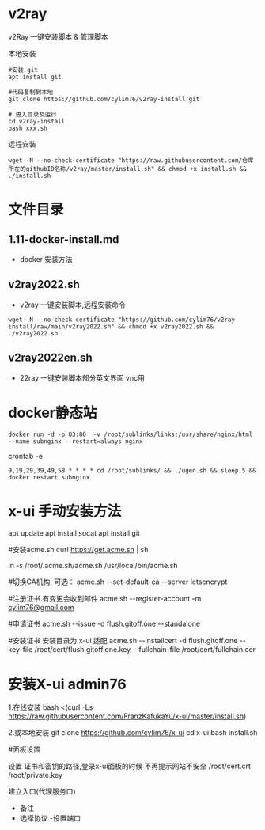 # v2ray
 v2Ray 一键安装脚本 &amp; 管理脚本

本地安装

```
#安装 git
apt install git

#代码复制到本地
git clone https://github.com/cylim76/v2ray-install.git

# 进入目录及运行
cd v2ray-install
bash xxx.sh
```

远程安装
```
wget -N --no-check-certificate "https://raw.githubusercontent.com/仓库所在的githubID名称/v2ray/master/install.sh" && chmod +x install.sh && ./install.sh
```

# 文件目录

## 1.11-docker-install.md 
- docker 安装方法

## v2ray2022.sh
- v2ray 一键安装脚本,远程安装命令

```
wget -N --no-check-certificate "https://github.com/cylim76/v2ray-install/raw/main/v2ray2022.sh" && chmod +x v2ray2022.sh && ./v2ray2022.sh

```

## v2ray2022en.sh
- 22ray 一键安装脚本部分英文界面 vnc用


# docker静态站
```
docker run -d -p 83:80  -v /root/sublinks/links:/usr/share/nginx/html --name subnginx --restart=always nginx
```
crontab -e
```
9,19,29,39,49,58 * * * * cd /root/sublinks/ && ./ugen.sh && sleep 5 && docker restart subnginx
```


# x-ui 手动安装方法

apt update
apt install socat
apt install git

#安装acme.sh
curl https://get.acme.sh | sh

ln -s  /root/.acme.sh/acme.sh /usr/local/bin/acme.sh

#切换CA机构, 可选： 
acme.sh --set-default-ca --server letsencrypt

#注册证书.有变更会收到邮件
acme.sh --register-account -m cylim76@gmail.com  

#申请证书
acme.sh --issue -d flush.gitoff.one --standalone

#安装证书 安装目录为 x-ui 适配
acme.sh --installcert -d flush.gitoff.one --key-file /root/cert/flush.gitoff.one.key --fullchain-file /root/cert/fullchain.cer

# 安装X-ui   admin76  
1.在线安装
bash <(curl -Ls https://raw.githubusercontent.com/FranzKafukaYu/x-ui/master/install.sh)

2.或本地安装
git clone https://github.com/cylim76/x-ui
cd x-ui
bash install.sh

#面板设置

设置 证书和密钥的路径,登录x-ui面板的时候 不再提示网站不安全
/root/cert.crt
/root/private.key

建立入口(代理服务口)
- 备注
- 选择协议
-设置端口



